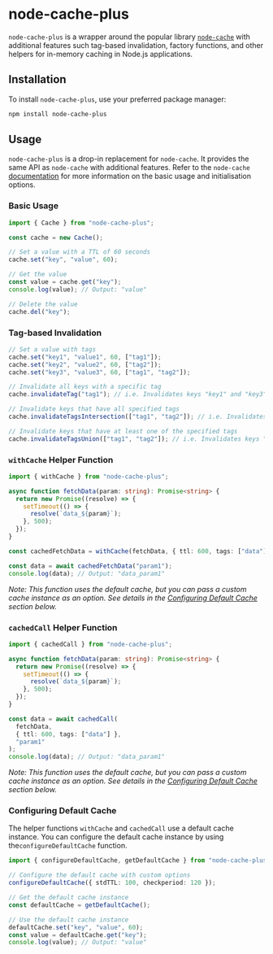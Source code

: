 # node-cache-plus

`node-cache-plus` is a wrapper around the popular library [`node-cache`](https://github.com/node-cache/node-cache/tree/master) with additional features such tag-based invalidation, factory functions, and other helpers for in-memory caching in Node.js applications.

## Installation

To install `node-cache-plus`, use your preferred package manager:

```bash
npm install node-cache-plus
```

## Usage

`node-cache-plus` is a drop-in replacement for `node-cache`. It provides the same API as `node-cache` with additional features. Refer to the `node-cache` [documentation](https://github.com/node-cache/node-cache#options) for more information on the basic usage and initialisation options.

### Basic Usage

```typescript
import { Cache } from "node-cache-plus";

const cache = new Cache();

// Set a value with a TTL of 60 seconds
cache.set("key", "value", 60);

// Get the value
const value = cache.get("key");
console.log(value); // Output: "value"

// Delete the value
cache.del("key");
```

### Tag-based Invalidation

```typescript
// Set a value with tags
cache.set("key1", "value1", 60, ["tag1"]);
cache.set("key2", "value2", 60, ["tag2"]);
cache.set("key3", "value3", 60, ["tag1", "tag2"]);

// Invalidate all keys with a specific tag
cache.invalidateTag("tag1"); // i.e. Invalidates keys "key1" and "key3"

// Invalidate keys that have all specified tags
cache.invalidateTagsIntersection(["tag1", "tag2"]); // i.e. Invalidates key "key3"

// Invalidate keys that have at least one of the specified tags
cache.invalidateTagsUnion(["tag1", "tag2"]); // i.e. Invalidates keys "key1" and "key2"
```

### `withCache` Helper Function

```typescript
import { withCache } from "node-cache-plus";

async function fetchData(param: string): Promise<string> {
  return new Promise((resolve) => {
    setTimeout(() => {
      resolve(`data_${param}`);
    }, 500);
  });
}

const cachedFetchData = withCache(fetchData, { ttl: 600, tags: ["data"] });

const data = await cachedFetchData("param1");
console.log(data); // Output: "data_param1"
```

_Note: This function uses the default cache, but you can pass a custom cache instance as an option. See details in the [Configuring Default Cache](#configuring-default-cache) section below._

### `cachedCall` Helper Function

```typescript
import { cachedCall } from "node-cache-plus";

async function fetchData(param: string): Promise<string> {
  return new Promise((resolve) => {
    setTimeout(() => {
      resolve(`data_${param}`);
    }, 500);
  });
}

const data = await cachedCall(
  fetchData,
  { ttl: 600, tags: ["data"] },
  "param1"
);
console.log(data); // Output: "data_param1"
```

_Note: This function uses the default cache, but you can pass a custom cache instance as an option. See details in the [Configuring Default Cache](#configuring-default-cache) section below._

### Configuring Default Cache

The helper functions `withCache` and `cachedCall` use a default cache instance. You can configure the default cache instance by using the`configureDefaultCache` function.

```typescript
import { configureDefaultCache, getDefaultCache } from "node-cache-plus";

// Configure the default cache with custom options
configureDefaultCache({ stdTTL: 100, checkperiod: 120 });

// Get the default cache instance
const defaultCache = getDefaultCache();

// Use the default cache instance
defaultCache.set("key", "value", 60);
const value = defaultCache.get("key");
console.log(value); // Output: "value"
```
